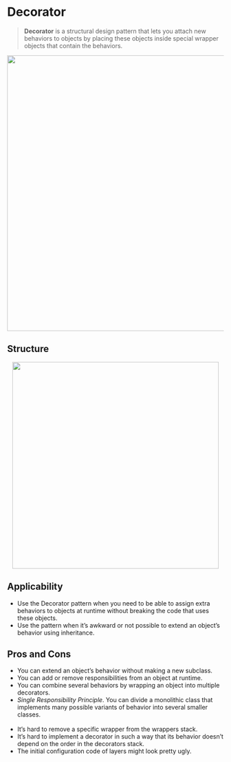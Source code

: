 ﻿# Decorator

> **Decorator** is a structural design pattern that lets you attach new behaviors to objects by placing these objects inside special wrapper objects that contain the behaviors.

<p align="center">
  <img width="640" src="https://refactoring.guru/images/patterns/content/decorator/decorator.png" />
</p>

## Structure

<p align="center">
  <img width="480" src="https://refactoring.guru/images/patterns/diagrams/decorator/structure.png" />
</p>

## Applicability

- Use the Decorator pattern when you need to be able to assign extra behaviors to objects at runtime without breaking the code that uses these objects.
- Use the pattern when it’s awkward or not possible to extend an object’s behavior using inheritance.

## Pros and Cons
- You can extend an object’s behavior without making a new subclass.
- You can add or remove responsibilities from an object at runtime.
- You can combine several behaviors by wrapping an object into multiple decorators.
- *Single Responsibility Principle*. You can divide a monolithic class that implements many possible variants of behavior into several smaller classes.
<br/><br/>  
- It’s hard to remove a specific wrapper from the wrappers stack.
- It’s hard to implement a decorator in such a way that its behavior doesn’t depend on the order in the decorators stack.
- The initial configuration code of layers might look pretty ugly.